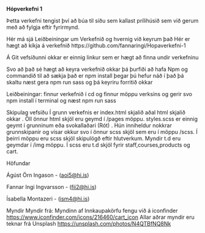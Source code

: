 <b>Hópverkefni 1</b>

<p>Þetta verkefni tengist því að búa til síðu sem kallast prílihúsið sem við gerum með að fylgja eftir fyrirmynd.
<p>Hér má sjá Leiðbeiningar um Verkefnið og hvernig við keyrum það
Hér er hægt að kíkja á verkefnið https://github.com/fannaringi/Hopaverkefni-1


Á Git vefsíðunni okkar er einnig linkur sem er hægt að finna undir verkefninu

Svo að það sé hægt að keyra verkefnið okkar þá þurfiði að hafa Npm og commandið til að sækja það er npm install þegar þú hefur náð í það þá skaltu næst gera npm run sass og þá keyriru forritið okkar
 
Leiðbeiningar: finnur verkefnið í cd og finnur möppu verksins og gerir svo npm install í terminal og næst npm run sass

Skipulag vefsíðu
Í grunn verkefnis er index.html skjalið aðal html skjalið okkar . Öll önnur html skjöl eru geymd í /pages möppu. styles.scss er einnig geymt í grunninum eða svokallaðari (Rót) . Hún inniheldur nokkrar grunnskipanir og vísar okkur svo í önnur scss skjöl sem eru í möppu /scss. Í þeirri möppu eru scss skjöl skipulögð eftir hlutverkum. Myndir t.d  eru geymdar í /img möppu.
Í scss eru t.d skjöl fyrir staff,courses,products og cart.

Höfundar<p>
Ágúst Örn Ingason - (aoi5@hi.is)

Fannar Ingi Ingvarsson - (fii2@hi.is)

Ísabella Montazeri - (ism4@hi.is)

Myndir
Myndir frá:
Myndinn af Innkaupakörfu fengu við  á iconfinder
https://www.iconfinder.com/icons/216460/cart_icon
Allar aðrar myndir eru teknar  frá Unsplash
https://unsplash.com/photos/N4QTBfNQ8Nk
